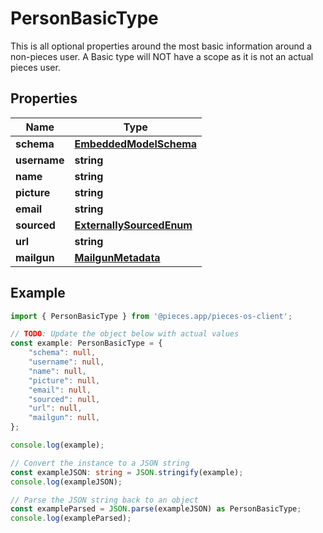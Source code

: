 
# PersonBasicType

This is all optional properties around the most basic information around a non-pieces user.  A Basic type will NOT have a scope as it is not an actual pieces user.

## Properties

Name | Type
------------ | -------------
**schema** | [**EmbeddedModelSchema**](EmbeddedModelSchema)
**username** | **string**
**name** | **string**
**picture** | **string**
**email** | **string**
**sourced** | [**ExternallySourcedEnum**](ExternallySourcedEnum)
**url** | **string**
**mailgun** | [**MailgunMetadata**](MailgunMetadata)

## Example

```typescript
import { PersonBasicType } from '@pieces.app/pieces-os-client';

// TODO: Update the object below with actual values
const example: PersonBasicType = {
    "schema": null,
    "username": null,
    "name": null,
    "picture": null,
    "email": null,
    "sourced": null,
    "url": null,
    "mailgun": null,
};

console.log(example);

// Convert the instance to a JSON string
const exampleJSON: string = JSON.stringify(example);
console.log(exampleJSON);

// Parse the JSON string back to an object
const exampleParsed = JSON.parse(exampleJSON) as PersonBasicType;
console.log(exampleParsed);
```


